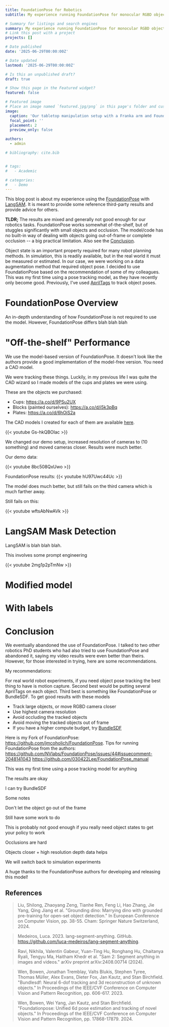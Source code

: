 ```yaml
---
title: FoundationPose for Robotics
subtitle: My experience running FoundationPose for monocular RGBD object pose tracking in a tabletop maniulation setting

# Summary for listings and search engines
summary: My experience running FoundationPose for monocular RGBD object pose tracking in a tabletop maniulation setting
# Link this post with a project
projects: []

# Date published
date: '2025-06-29T00:00:00Z'

# Date updated
lastmod: '2025-06-29T00:00:00Z'

# Is this an unpublished draft?
draft: true

# Show this page in the Featured widget?
featured: false

# Featured image
# Place an image named `featured.jpg/png` in this page's folder and customize its options here.
image:
  caption: 'Our tabletop manipulation setup with a Franka arm and FoundationPose tracking of plates'
  focal_point: ''
  placement: 2
  preview_only: false

authors:
  - admin

# bibliography: cite.bib


# tags:
#   - Academic

# categories:
#   - Demo
---
```


This blog post is about my experience using the [FoundationPose](https://nvlabs.github.io/FoundationPose/) with [LangSAM](https://github.com/luca-medeiros/lang-segment-anything). It is meant to provide some reference third-party results and provide advice for others.

**TLDR;** The results are mixed and generally not good enough for our robotics tasks. FoundationPose works somewhat of-the-shelf, but of stuggles significantly with small objects and occlusion. The model/code has no built-in way of dealing with objects going out-of-frame or complete occlusion -- a big practical limitation. Also see the [Conclusion](#conclusion).

Object state is an important property required for many robot planning methods. In simulation, this is readily available, but in the real world it must be measured or estimated. In our case, we were working on a data augmentation method that required object pose. I decided to use FoundationPose based on the recommendation of some of my colleagues. This was my first time using a pose tracking model, as they have recently only become good. Previously, I've used [AprilTags](https://april.eecs.umich.edu/software/apriltag) to track object poses.

# FoundationPose Overview
An in-depth understanding of how FoundationPose is not required to use the model. However, FoundationPose differs blah blah blah



# "Off-the-shelf" Performance
We use the model-based version of FoundationPose. It doesn't look like the authors provide a good implementation of the model-free version.
You need a CAD model.

We were tracking these things. Luckily, in my previous life I was quite the CAD wizard so I made models of the cups and plates we were using.

These are the objects we purchased:
- Cups: https://a.co/d/9PSu2UX
- Blocks (painted ourselves): https://a.co/d/i5k3pBq
- Plates: https://a.co/d/6hOiS2a

The CAD models I created for each of them are available [here](https://github.com/jmcoholich/FoundationPose/tree/main/meshes).

{{< youtube Gs-hkQBOIac >}}

We changed our demo setup, increased resolution of cameras to (10 something) and moved cameras closer. Results were much better.

Our demo data:

{{< youtube 8bc508QxUwo >}}


FoundationPose results:
{{< youtube hU97Uwc44Uc >}}


The model does much better, but still fails on the third camera which is much farther away.

Still fails on this:

{{< youtube wftsAbNwAVk >}}
# LangSAM Mask Detection
LangSAM is blah blah blah.

This involves some prompt engineering

{{< youtube 2mg1p2pTmNw >}}
# Modified model

# With labels

# Conclusion

We eventually abandoned the use of FoundationPose. I talked to two other robotics PhD students who had also tried to use FoundationPose and abandoned it, saying my video results were even better than theirs. However, for those interested in trying, here are some recommendations.

My recommendations:

For real world robot experiments, if you need object pose tracking the best thing to have is motion capture. Second best would be putting several AprilTags on each object. Third best is something like FoundationPose or BundleSDF. To get good results with these models
- Track large objects, or move RGBD camera closer
- Use highest camera resolution
- Avoid occluding the tracked objects
- Avoid moving the tracked objects out of frame
- If you have a higher compute budget, try [BundleSDF](https://bundlesdf.github.io/)

Here is my Fork of FoundationPose: https://github.com/jmcoholich/FoundationPose.
Tips for running FoundationPose from the authors: https://github.com/NVlabs/FoundationPose/issues/44#issuecomment-2048141043
https://github.com/030422Lee/FoundationPose_manual






This was my first time using a pose tracking model for anything

The results are okay

I can try BundleSDF

Some notes

Don't let the object go out of the frame

Still have some work to do

This is probably not good enough if you really need object states to get your policy to work

Occlusions are hard

Objects closer + high resolution depth data helps

We will switch back to simulation experiments



A huge thanks to the FoundationPose authors for developing and releasing this model!

## References

>Liu, Shilong, Zhaoyang Zeng, Tianhe Ren, Feng Li, Hao Zhang, Jie Yang, Qing Jiang et al. "Grounding dino: Marrying dino with grounded pre-training for open-set object detection." In European Conference on Computer Vision, pp. 38-55. Cham: Springer Nature Switzerland, 2024.

>Medeiros, Luca. 2023. lang-segment-anything. GitHub. https://github.com/luca-medeiros/lang-segment-anything.

>Ravi, Nikhila, Valentin Gabeur, Yuan-Ting Hu, Ronghang Hu, Chaitanya Ryali, Tengyu Ma, Haitham Khedr et al. "Sam 2: Segment anything in images and videos." arXiv preprint arXiv:2408.00714 (2024).

>Wen, Bowen, Jonathan Tremblay, Valts Blukis, Stephen Tyree, Thomas Müller, Alex Evans, Dieter Fox, Jan Kautz, and Stan Birchfield. "Bundlesdf: Neural 6-dof tracking and 3d reconstruction of unknown objects." In Proceedings of the IEEE/CVF Conference on Computer Vision and Pattern Recognition, pp. 606-617. 2023.

>Wen, Bowen, Wei Yang, Jan Kautz, and Stan Birchfield. "Foundationpose: Unified 6d pose estimation and tracking of novel objects." In Proceedings of the IEEE/CVF Conference on Computer Vision and Pattern Recognition, pp. 17868-17879. 2024.


